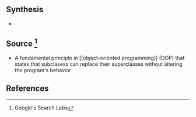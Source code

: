 ## Synthesis
- 
## Source [^1]
- A fundamental principle in [[object-oriented programming]] (OOP) that states that subclasess can replace their superclasses without altering the program's behavior
## References

[^1]: Google's Search Labs 